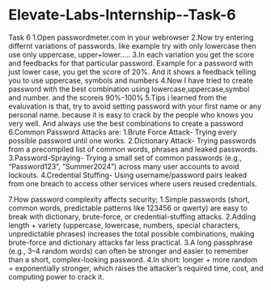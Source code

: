 # Elevate-Labs-Internship--Task-6
Task 6
1.Open passwordmeter.com in your webrowser
2.Now try entering differnt variations of passwords. like example try with only lowercase then use only uppercase, upper+lower.....
3.In each variation you get the score and feedbacks for that particular password. Example for a password with just lower case, you get the score of 20%. And it shows a feedback telling you to use uppercase, symbols and numbers
4.Now I have tried to create password with the best combination using lowercase,uppercase,symbol and number. and the scoreis 90%-100%
5.Tips i learned from the evaluvation is that, try to avoid setting password with your first name or any personal name. because it is easy to crack by the people who knows you very well. And always use the best combinations to create a password
6.Common Password Attacks are:
           1.Brute Force Attack- Trying every possible password until one works.
           2.Dictionary Attack- Trying passwords from a precompiled list of common words, phrases and leaked passwords.
           3.Password-Spraying- Trying a small set of common passwords (e.g., “Password123”, “Summer2024”) across many user accounts to avoid lockouts.
           4.Credential Stuffing- Using username/password pairs leaked from one breach to access other services where users reused credentials.

7.How password complexity affects security;
          1.Simple passwords (short, common words, predictable patterns like 123456 or qwerty) are easy to break with dictionary, brute-force, or credential-stuffing attacks.
          2.Adding length + variety (uppercase, lowercase, numbers, special characters, unpredictable phrases) increases the total possible combinations, making brute-force and dictionary attacks far less practical.
          3.A long passphrase (e.g., 3–4 random words) can often be stronger and easier to remember than a short, complex-looking password.
          4.In short: longer + more random = exponentially stronger, which raises the attacker’s required time, cost, and computing power to crack it.
           
